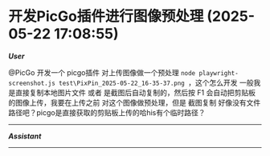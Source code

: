 <!-- Generated by SpecStory -->

# 开发PicGo插件进行图像预处理 (2025-05-22 17:08:55)

_**User**_

@PicGo 开发一个 picgo插件 对上传图像做一个预处理 `node playwright-screenshot.js test\PixPin_2025-05-22_16-35-37.png `，这个怎么开发
一般我是直接复制本地图片文件 或者 是截图后自动复制的，然后按 F1 会自动把剪贴板的图像上传，我要在上传之前 对这个图像做预处理，但是 截图复制 好像没有文件路径吧？picgo是直接获取的剪贴板上传的哈his有个临时路径？

---

_**Assistant**_



---


